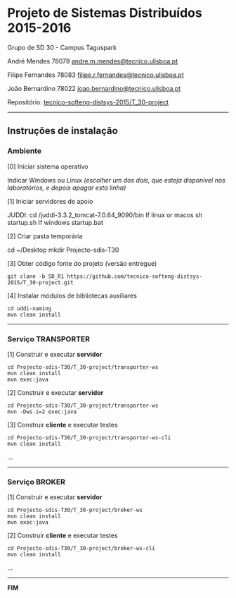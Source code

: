 # Projeto de Sistemas Distribuídos 2015-2016 #

Grupo de SD 30 - Campus Taguspark

André Mendes 78079 andre.m.mendes@tecnico.ulisboa.pt

Filipe Fernandes 78083 filipe.r.fernandes@tecnico.ulisboa.pt

João Bernardino 78022 joao.bernardino@tecnico.ulisboa.pt


Repositório:
[tecnico-softeng-distsys-2015/T_30-project](https://github.com/tecnico-softeng-distsys-2015/T_30-project/)

-------------------------------------------------------------------------------

## Instruções de instalação


### Ambiente

[0] Iniciar sistema operativo

Indicar Windows ou Linux
*(escolher um dos dois, que esteja disponível nos laboratórios, e depois apagar esta linha)*


[1] Iniciar servidores de apoio

JUDDI:
cd /juddi-3.3.2_tomcat-7.0.64_9090/bin
If linux or macos
sh startup.sh
If windows
startup.bat


[2] Criar pasta temporária

cd ~/Desktop
mkdir Projecto-sdis-T30


[3] Obter código fonte do projeto (versão entregue)

```
git clone -b SD_R1 https://github.com/tecnico-softeng-distsys-2015/T_30-project.git
```


[4] Instalar módulos de bibliotecas auxiliares

```
cd uddi-naming
mvn clean install
```


-------------------------------------------------------------------------------

### Serviço TRANSPORTER

[1] Construir e executar **servidor**

```
cd Projecto-sdis-T30/T_30-project/transporter-ws
mvn clean install
mvn exec:java
```
[2] Construir e executar **servidor**

```
cd Projecto-sdis-T30/T_30-project/transporter-ws
mvn -Dws.i=2 exec:java
```


[3] Construir **cliente** e executar testes

```
cd Projecto-sdis-T30/T_30-project/transporter-ws-cli
mvn clean install
```

...


-------------------------------------------------------------------------------

### Serviço BROKER

[1] Construir e executar **servidor**

```
cd Projecto-sdis-T30/T_30-project/broker-ws
mvn clean install
mvn exec:java
```


[2] Construir **cliente** e executar testes

```
cd Projecto-sdis-T30/T_30-project/broker-ws-cli
mvn clean install
```

...

-------------------------------------------------------------------------------
**FIM**
